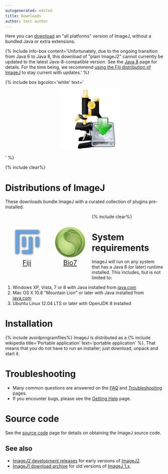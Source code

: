 ```yaml
---
autogenerated: edited
title: Downloads
author: test author
---
```


Here you can [download](https://downloads.imagej.net/ImageJ2-20160205.zip) an "all platforms" version of ImageJ, without a bundled Java or extra extensions.

{% include info-box content='Unfortunately, due to the ongoing transition from Java 6 to Java 8, this download of "plain ImageJ2" cannot currently be updated to the latest Java-8-compatible version. See the [Java 8](/news/2016-05-10_-_ImageJ_HOWTO_-_Java_8,_Java_6,_Java_3D) page for details. For the time being, we recommend [using the Fiji distribution of ImageJ](/fiji/downloads) to stay current with updates.' %}

<div style="width: 540px">

{% include box bgcolor='white' text='

<center>

<a href="https://downloads.imagej.net/ImageJ2-20160205.zip "><img src="/media/Imagej2-download-icon.png" width="192px"/></a>

</center>

' %}

</div>

{% include clear%}

# Distributions of ImageJ

These downloads bundle ImageJ with a curated collection of plugins pre-installed.

<div style="float: left; padding: 1em; text-align:center; font-size:1.5em" markdown="1">

<a href="/fiji/downloads"><img src="/media/Fiji-icon.png" height="96px"/></a>  
[Fiji](/fiji/downloads)

</div>

<div style="float: left; padding: 1em; text-align:center; font-size:1.5em" markdown="1">

<a href="/software/bio7"><img src="/media/Bio7-icon.png" height="96px"/></a>  
[Bio7](/software/bio7)

</div>

{% include clear%}


# System requirements

ImageJ will run on any system that has a Java 8 (or later) runtime installed. This includes, but is not limited to:

1.  Windows XP, Vista, 7 or 8 with Java installed from [java.com](https://java.com/)
2.  Mac OS X 10.8 "Mountain Lion" or later with Java installed from [java.com](https://java.com/)
3.  Ubuntu Linux 12.04 LTS or later with OpenJDK 8 installed

# Installation

{% include avoidprogramfiles%}
ImageJ is distributed as a {% include wikipedia title='Portable application' text='portable application' %}.
That means that you do not have to run an installer; just download, unpack and start it.

# Troubleshooting

  - Many common questions are answered on the [FAQ](/help/faq) and [Troubleshooting](/help/troubleshooting) pages.
  - If you encounter bugs, please see the [Getting Help](/help) page.

# Source code

See the [source code](/develop/source) page for details on obtaining the ImageJ source code.

## See also

  - [ImageJ2 development releases](ImageJ2_development_releases) for early versions of [ImageJ2](/software/imagej2).
  - [ImageJ1 download archive](/ij/download/) for old versions of [ImageJ 1.x](/software/imagej1).
